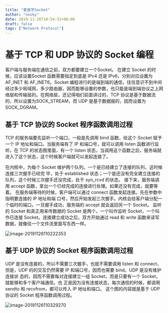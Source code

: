 ```yaml
---
title: "套接字Socket"
author: "nosky"
date: 2019-11-26T10:54:52+08:00
draft: false
tags: ["Network Protocol"]
---
```


# 基于 TCP 和 UDP 协议的 Socket 编程

客户端与服务端在通信之前，双方都要建立一个Socket。
在建立 Socket 的时候，应该设置Socket 函数需要指定到底是 IPv4 还是 IPv6，分别对应设置为 AF_INET 和 AF_INET6。Socket 编程进行的是端到端的通信，往往意识不到中间经过多少局域网，多少路由器，因而能够设置的参数，也只能是端到端协议之上网络层和传输层的。在网络层，还记得咱们前面讲过的，TCP 协议是基于数据流的，所以设置为SOCK_STREAM，而 UDP 是基于数据报的，因而设置为 SOCK_DGRAM。

## 基于 TCP 协议的 Socket 程序函数调用过程

TCP 的服务端要先监听一个端口，一般是先调用 bind 函数，给这个 Socket 赋予一个 IP 地址和端口。当服务端有了 IP 和端口号，就可以调用 listen 函数进行监听。在 TCP 的状态图里面，有一个 listen 状态，当调用这个函数之后，服务端就进入了这个状态，这个时候客户端就可以发起连接了。

在内核中，为每个 Socket 维护两个队列。一个是已经建立了连接的队列，这时候连接三次握手已经完
毕，处于 established 状态；一个是还没有完全建立连接的队列，这个时候三次握手还没完成，处于
syn_rcvd 的状态。
接下来，服务端调用 accept 函数，拿出一个已经完成的连接进行处理。如果还没有完成，就要等着。
在服务端等待的时候，客户端可以通过 connect 函数发起连接。先在参数中指明要连接的 IP 地址和端
口号，然后开始发起三次握手。内核会给客户端分配一个临时的端口。一旦握手成功，服务端的 accept
就会返回另一个 Socket。
监听的 Socket 和真正用来传数据的 Socket 是两个，一个叫作监听
Socket，一个叫作已连接 Socket。连接建立成功之后，双方开始通过 read 和 write 函数来读写数据，就像往一个文件流里面写东西一样。

![image-20191126110222353](E:\Hugo\Sites\no-sky.github.io\content\NetworkProtocol-geektime\Socket.assets\image-20191126110222353.png)

## 基于 UDP 协议的 Socket 程序函数调用过程

UDP 是没有连接的，所以不需要三次握手，也就不需要调用 listen
和 connect，但是，UDP 的的交互仍然需要 IP 和端口号，因而也需要 bind。UDP 是没有维护连接状
态的，因而不需要每对连接建立一组 Socket，而是只要有一个 Socket，就能够和多个客户端通信。也
正是因为没有连接状态，每次通信的时候，都调用 sendto 和 recvfrom，都可以传入 IP 地址和端口。
这个图的内容就是基于 UDP 协议的 Socket 程序函数调用过程。

![image-20191126110329270](E:\Hugo\Sites\no-sky.github.io\content\NetworkProtocol-geektime\Socket.assets\image-20191126110329270.png)